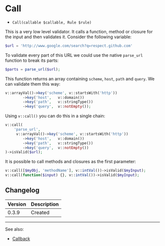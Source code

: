 # Call

- `Call(callable $callable, Rule $rule)`

This is a very low level validator. It calls a function, method or closure
for the input and then validates it. Consider the following variable:

```php
$url = 'http://www.google.com/search?q=respect.github.com'
```

To validate every part of this URL we could use the native `parse_url`
function to break its parts:

```php
$parts = parse_url($url);
```

This function returns an array containing `scheme`, `host`, `path` and `query`.
We can validate them this way:

```php
v::arrayVal()->key('scheme', v::startsWith('http'))
        ->key('host',   v::domain())
        ->key('path',   v::stringType())
        ->key('query',  v::notEmpty());
```

Using `v::call()` you can do this in a single chain:

```php
v::call(
    'parse_url',
     v::arrayVal()->key('scheme', v::startsWith('http'))
        ->key('host',   v::domain())
        ->key('path',   v::stringType())
        ->key('query',  v::notEmpty())
)->isValid($url);
```

It is possible to call methods and closures as the first parameter:

```php
v::call([$myObj, 'methodName'], v::intVal())->isValid($myInput);
v::call(function($input) {}, v::intVal())->isValid($myInput);
```

## Changelog

Version | Description
--------|-------------
  0.3.9 | Created

***
See also:

- [Callback](Callback.md)
